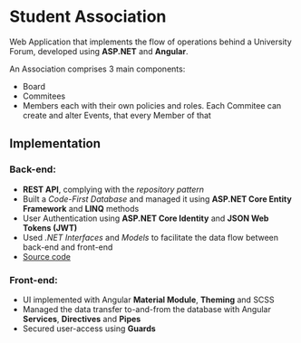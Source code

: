 # Student Association

Web Application that implements the flow of operations behind a University Forum, developed using **ASP.NET** and **Angular**.

An Association comprises 3 main components:
- Board
- Commitees
- Members
each with their own policies and roles.
Each Commitee can create and alter Events, that every Member of that 


## Implementation

### Back-end:
  - **REST API**, complying with the *repository pattern*
  - Built a *Code-First Database* and managed it using **ASP.NET Core Entity Framework** and **LINQ** methods
  - User Authentication using **ASP.NET Core Identity** and **JSON Web Tokens (JWT)**
  - Used *.NET Interfaces* and *Models* to facilitate the data flow between back-end and front-end
  - [Source code](https://github.com/ggruia/University-Projects/tree/main/Anul%20II/DAW/StudentAssociationAPI)
### Front-end:
  - UI implemented with Angular **Material Module**, **Theming** and SCSS
  - Managed the data transfer to-and-from the database with Angular **Services**, **Directives** and **Pipes**
  - Secured user-access using **Guards**
